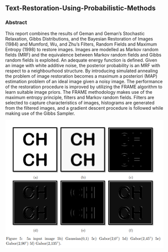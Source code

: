 ## Text-Restoration-Using-Probabilistic-Methods

### Abstract
This report combines the results of Geman and Geman’s Stochastic Relaxation, Gibbs Distributions, and the Bayesian Restoration of Images (1984) and Mumford, Wu, and Zhu’s
Filters, Random Fields and Maximum Entropy (1998) to restore images. Images are modelled as Markov random fields (MRF) and the equivalence between Markov random fields
and Gibbs random fields is exploited. An adequate energy function is defined. Given an
image with white additive noise, the posterior probability is an MRF with respect to a neighbourhood structure. By introducing simulated annealing the problem of image restoration
becomes a maximum a posteriori (MAP) estimation problem of an ideal image given a
noisy image. The performance of the restoration procedure is improved by utilizing the
FRAME algorithm to learn suitable image priors. The FRAME methodology makes use of
the maximum entropy principle, filters and Markov random fields. Filters are selected to
capture characteristics of images, histograms are generated from the filtered images, and a
gradient descent procedure is followed while making use of the Gibbs Sampler.

![pic of filters](filters.png)
